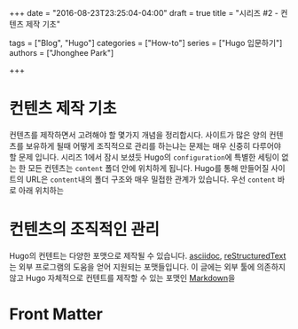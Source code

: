+++
date = "2016-08-23T23:25:04-04:00"
draft = true
title = "시리즈 #2 - 컨텐츠 제작 기초"

tags = ["Blog", "Hugo"]
categories = ["How-to"]
series = ["Hugo 입문하기"]
authors = ["Jhonghee Park"]

+++

# 컨텐츠 제작 기초
컨텐츠를 제작하면서 고려해야 할 몇가지 개념을 정리합시다. 사이트가 많은 양의 컨텐츠를 보유하게 될때 어떻게 조직적으로 관리를 하는냐는 문제는 매우 신중히 다루어야 할 문제 입니다. 시리즈 1에서 잠시 보셨듯 Hugo의 `configuration`에 특별한 세팅이 없는 한 모든 컨텐츠는 `content` 폴더 안에 위치하게 됩니다. Hugo를 통해 만들어질 사이트의 URL은 `content`내의 폴더 구조와 매우 밀접한 관계가 있습니다. 우선 `content` 바로 아래 위치하는 

# 컨텐츠의 조직적인 관리

Hugo의 컨텐트는 다양한 포맷으로 제작될 수 있습니다. [asciidoc](http://www.methods.co.nz/asciidoc/), [reStructuredText](http://docutils.sourceforge.net/rst.html)는 외부 프로그램의 도움을 얻어 지원되는 포맷들입니다. 이 글에는 외부 툴에 의존하지 않고 Hugo 자체적으로 컨텐트를 제작할 수 있는 포맷인 [Markdown](https://github.com/adam-p/markdown-here/wiki/Markdown-Cheatsheet)을


# Front Matter
